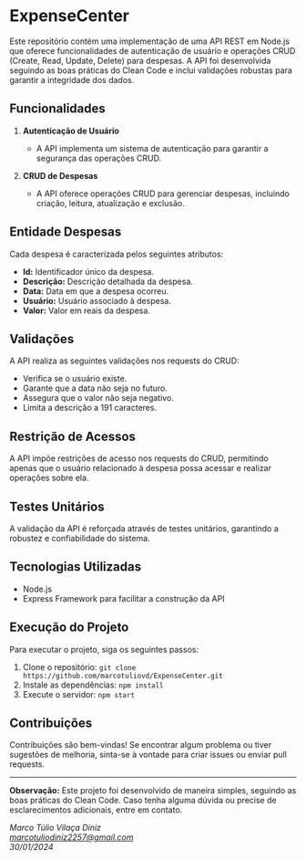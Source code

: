 # ExpenseCenter

Este repositório contém uma implementação de uma API REST em Node.js que oferece funcionalidades de autenticação de usuário e operações CRUD (Create, Read, Update, Delete) para despesas. A API foi desenvolvida seguindo as boas práticas do Clean Code e inclui validações robustas para garantir a integridade dos dados.

## Funcionalidades

1. **Autenticação de Usuário**
   - A API implementa um sistema de autenticação para garantir a segurança das operações CRUD.

2. **CRUD de Despesas**
   - A API oferece operações CRUD para gerenciar despesas, incluindo criação, leitura, atualização e exclusão.

## Entidade Despesas

Cada despesa é caracterizada pelos seguintes atributos:

- **Id:** Identificador único da despesa.
- **Descrição:** Descrição detalhada da despesa.
- **Data:** Data em que a despesa ocorreu.
- **Usuário:** Usuário associado à despesa.
- **Valor:** Valor em reais da despesa.

## Validações

A API realiza as seguintes validações nos requests do CRUD:

- Verifica se o usuário existe.
- Garante que a data não seja no futuro.
- Assegura que o valor não seja negativo.
- Limita a descrição a 191 caracteres.

## Restrição de Acessos

A API impõe restrições de acesso nos requests do CRUD, permitindo apenas que o usuário relacionado à despesa possa acessar e realizar operações sobre ela.


## Testes Unitários

A validação da API é reforçada através de testes unitários, garantindo a robustez e confiabilidade do sistema.

## Tecnologias Utilizadas

- Node.js
- Express Framework para facilitar a construção da API

## Execução do Projeto

Para executar o projeto, siga os seguintes passos:

1. Clone o repositório: `git clone https://github.com/marcotuliovd/ExpenseCenter.git`
2. Instale as dependências: `npm install`
3. Execute o servidor: `npm start`

## Contribuições

Contribuições são bem-vindas! Se encontrar algum problema ou tiver sugestões de melhoria, sinta-se à vontade para criar issues ou enviar pull requests.

---

**Observação:** Este projeto foi desenvolvido de maneira simples, seguindo as boas práticas do Clean Code. Caso tenha alguma dúvida ou precise de esclarecimentos adicionais, entre em contato.

*Marco Túlio Vilaça Diniz*  
*marcotuliodiniz2257@gmail.com*  
*30/01/2024*
